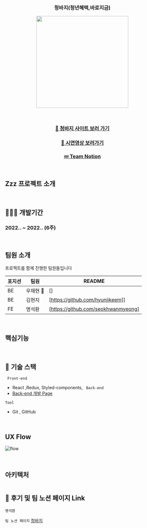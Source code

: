 <!-- README 틀만 일단 잡아놓을께요. -->

<h3 align="center" > 청바지(청년혜택,바로지금) </h1>

<p align="center"><img width="300"  alt="" src=""></p>
<!-- 석환님 여기는 로고 이미지 넣으면 됩니다. width값도 일단 300으로 맞춰놓겠습니다. -->

<br/>

### <div align="center">[🔗 청바지 사이트 보러 가기]()</div> <!-- 청바지 사이트 배포한 주소 () 안에 넣어주시면 됩니다. -->

### <div align="center">[🎥 시연영상 보러가기]()</div> <!-- 청바지 시연영상 () 안에 넣어주시면 됩니다. -->

### <div align="center">[💤 Team Notion](https://www.notion.so/3-95e793c2c7e745178dd80a27c802dbc1)</div> <!-- 일단 노션주소는 넣어 놨습니다. -->

<br/>

## Zzz 프로젝트 소개

<!-- 프로젝트 소개 글 작성하시면 됩니다. -->

</br>

## 🧑🏼‍💻 개발기간

### 2022.. ~ 2022.. (6주) <!-- 날짜가 기억이안나서 그러는데 날짜 기입하시면 됩니다. -->

</br>

## 팀원 소개

프로젝트를 함께 진행한 팀원들입니다

| 포지션 | 팀원      | README                              |
| ------ | --------- | ----------------------------------- |
| BE     | 우재현 🔰 | []                                  |
| BE     | 김현지    | [https://github.com/hyunjikeem]]    |
| FE     | 명석환    | [https://github.com/seokhwanmyeong] |

<!-- 재현님 깃헙 주소를 몰라서 일단 공백으로 해놓았습니다. -->
</br>

## 핵심기능

<!-- 핵심 기능. -->
</br>

## 🔨 기술 스택

<code> Front-end </code>

- React ,Redux, Styled-components,
     <!-- 기술 스택은 더 입력하시면 되겠습니다. -->
  <code> Back-end </code>
- [Back-end 개발 Page](https://github.com/hyunjikeem/benefit_BE)

<code>Tool</code>

- Git , GitHub

</br>

## UX Flow

![flow]()

<!-- UX Flow 넣어봤는데 있으면 ()안에 이미지 주소 넣으시면 됩니다. -->

</br>

## 아키텍처

<img width="" alt="" src="">
<!-- 아키텍처도 일단 공백으로 해두겠습니다. -->

</br>

## 📝 후기 및 팀 노션 페이지 Link

<code>명석환</code>

<!-- 후기 작성해주시면 됩니다. -->

<code>팀 노션 페이지</code> [청바지](https://www.notion.so/3-95e793c2c7e745178dd80a27c802dbc1)
